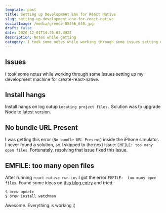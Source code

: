 ```yaml
---
template: post
title: Setting up Development Env for React Native
slug: setting-up-development-env-for-react-native
socialImage: /media/greece-85466_640.jpg
draft: false
date: 2020-12-01T14:35:03.492Z
description: Notes while getting 
category: I took some notes while working through some issues setting up my development machine for create-react-native.
---
```


## Issues

I took some notes while working through some issues setting up my development machine for create-react-native.

## Install hangs

Install hangs on log outup `Locating project files.`  Solution was to upgrade Node to latest version.

## No bundle URL Present

I was getting this error (`No bundle URL Present`) inside the iPhone simulator.  I never found a solution, so I skipped to the next issue:  `EMFILE: too many open files`.  Fortunately, resolving that issue fixed this issue.

## EMFILE: too many open files

After running `react-native run-ios` I got the error `EMFILE:  too many open files`.  Found some ideas on [this blog entry](https://medium.com/codespace69/reactnative-run-got-error-emfile-too-many-open-files-react-native-cli-ab96222cc82d) and tried:


```
$ brew update
$ brew install watchman
```

Awesome.  Everything is working :)